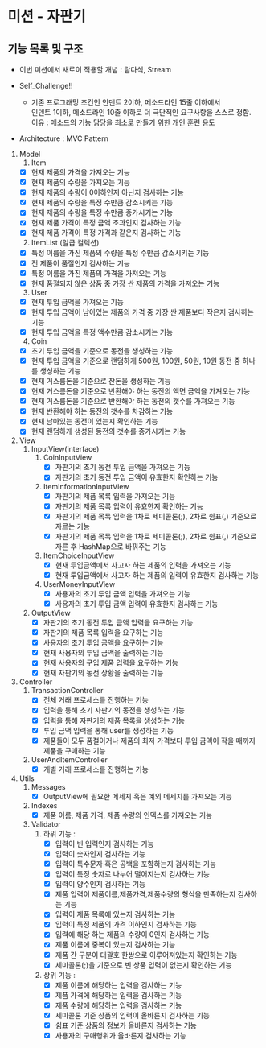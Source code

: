 # 미션 - 자판기

## 기능 목록 및 구조

- 이번 미션에서 새로이 적용할 개념 : 람다식, Stream
- Self_Challenge!!
  - 기존 프로그래밍 조건인 인덴트 2이하, 메소드라인 15줄 이하에서 <br>
                     인덴트 1이하, 메소드라인 10줄 이하로 더 극단적인 요구사항을 스스로 정함.<br>
                     이유 : 메소드의 기능 담당을 최소로 만들기 위한 개인 훈련 용도

- Architecture : MVC Pattern

1. Model
   1. Item
   - [x] 현재 제품의 가격을 가져오는 기능
   - [x] 현재 제품의 수량을 가져오는 기능
   - [x] 현재 제품의 수량이 0이하인지 아닌지 검사하는 기능
   - [x] 현재 제품의 수량을 특정 수만큼 감소시키는 기능
   - [x] 현재 제품의 수량을 특정 수만큼 증가시키는 기능
   - [x] 현재 제품 가격이 특정 금액 초과인지 검사하는 기능
   - [x] 현재 제품 가격이 특정 가격과 같은지 검사하는 기능
   2. ItemList (일급 컬렉션)
   - [x] 특정 이름을 가진 제품의 수량을 특정 수만큼 감소시키는 기능
   - [x] 전 제품이 품절인지 검사하는 기능
   - [x] 특정 이름을 가진 제품의 가격을 가져오는 기능
   - [x] 현재 품절되지 않은 상품 중 가장 싼 제품의 가격을 가져오는 기능
   3. User
   - [x] 현재 투입 금액을 가져오는 기능
   - [x] 현재 투입 금액이 남아있는 제품의 가격 중 가장 싼 제품보다 작은지 검사하는 기능
   - [x] 현재 투입 금액을 특정 액수만큼 감소시키는 기능
   4. Coin
   - [x] 초기 투입 금액을 기준으로 동전을 생성하는 기능
   - [x] 현재 투입 금액을 기준으로 랜덤하게 500원, 100원, 50원, 10원 동전 중 하나를 생성하는 기능
   - [x] 현재 거스름돈을 기준으로 잔돈을 생성하는 기능
   - [x] 현재 거스름돈을 기준으로 반환해야 하는 동전의 액면 금액을 가져오는 기능
   - [x] 현재 거스름돈을 기준으로 반환해야 하는 동전의 갯수를 가져오는 기능
   - [x] 현재 반환해야 하는 동전의 갯수를 차감하는 기능
   - [x] 현재 남아있는 동전이 있는지 확인하는 기능
   - [x] 현재 랜덤하게 생성된 동전의 갯수를 증가시키는 기능
   
2. View
   1. InputView(interface)
      1. CoinInputView
         - [x] 자판기의 초기 동전 투입 금액을 가져오는 기능
         - [x] 자판기의 초기 동전 투입 금액이 유효한지 확인하는 기능
      2. ItemInformationInputView
         - [x] 자판기의 제품 목록 입력을 가져오는 기능
         - [x] 자판기의 제품 목록 입력이 유효한지 확인하는 기능
         - [x] 자판기의 제품 목록 입력을 1차로 세미콜론(;), 2차로 쉼표(,) 기준으로 자르는 기능
         - [x] 자판기의 제품 목록 입력을 1차로 세미콜론(;), 2차로 쉼표(,) 기준으로 자른 후 HashMap으로 바꿔주는 기능
      3. ItemChoiceInputView
         - [x] 현재 투입금액에서 사고자 하는 제품의 입력을 가져오는 기능
         - [x] 현재 투입금액에서 사고자 하는 제품의 입력이 유효한지 검사하는 기능
      4. UserMoneyInputView
         - [x] 사용자의 초기 투입 금액 입력을 가져오는 기능
         - [x] 사용자의 초기 투입 금액 입력이 유효한지 검사하는 기능
   2. OutputView
      - [x] 자판기의 초기 동전 투입 금액 입력을 요구하는 기능
      - [x] 자판기의 제품 목록 입력을 요구하는 기능
      - [x] 사용자의 초기 투입 금액을 요구하는 기능
      - [x] 현재 사용자의 투입 금액을 출력하는 기능
      - [x] 현재 사용자의 구입 제품 입력을 요구하는 기능
      - [x] 현재 자판기의 동전 상황을 출력하는 기능

3. Controller
   1. TransactionController
      - [x] 전체 거래 프로세스를 진행하는 기능
      - [x] 입력을 통해 초기 자판기의 동전을 생성하는 기능
      - [x] 입력을 통해 자판기의 제품 목록을 생성하는 기능
      - [x] 투입 금액 입력을 통해 user를 생성하는 기능
      - [x] 제품들이 모두 품절이거나 제품의 최저 가격보다 투입 금액이 작을 때까지 제품을 구매하는 기능
   2. UserAndItemController
      - [x] 개별 거래 프로세스를 진행하는 기능

4. Utils
   1. Messages
      - [x] OutputView에 필요한 메세지 혹은 예외 메세지를 가져오는 기능
   2. Indexes
      - [x] 제품 이름, 제품 가격, 제품 수량의 인덱스를 가져오는 기능
   3. Validator
      1. 하위 기능 : 
         - [x] 입력이 빈 입력인지 검사하는 기능
         - [x] 입력이 숫자인지 검사하는 기능
         - [x] 입력이 특수문자 혹은 공백을 포함하는지 검사하는 기능
         - [x] 입력이 특정 숫자로 나누어 떨어지는지 검사하는 기능
         - [x] 입력이 양수인지 검사하는 기능
         - [x] 제품 입력이 제품이름,제품가격,제품수량의 형식을 만족하는지 검사하는 기능
         - [x] 입력이 제품 목록에 있는지 검사하는 기능
         - [x] 입력이 특정 제품의 가격 이하인지 검사하는 기능
         - [x] 입력에 해당 하는 제품의 수량이 0인지 검사하는 기능
         - [x] 제품 이름에 중복이 있는지 검사하는 기능
         - [x] 제품 간 구분이 대괄호 한쌍으로 이루어져있는지 확인하는 기능
         - [x] 세미콜론(;)을 기준으로 빈 상품 입력이 없는지 확인하는 기능
      2. 상위 기능 :
         - [x] 제품 이름에 해당하는 입력을 검사하는 기능
         - [x] 제품 가격에 해당하는 입력을 검사하는 기능
         - [x] 제품 수량에 해당하는 입력을 검사하는 기능
         - [x] 세미콜론 기준 상품의 입력이 올바른지 검사하는 기능
         - [x] 쉼표 기준 상품의 정보가 올바른지 검사하는 기능
         - [x] 사용자의 구매행위가 올바른지 검사하는 기능